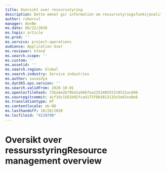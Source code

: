 ```yaml
---
title: Oversikt over ressursstyring
description: Dette emnet gir information om ressursstyringsfunksjonaliteten i Dynamics 365 Project-operasjoner.
author: ruhercul
manager: AnnBe
ms.date: 06/22/2020
ms.topic: article
ms.prod: ''
ms.service: project-operations
audience: Application User
ms.reviewer: kfend
ms.search.scope: ''
ms.custom: ''
ms.assetid: ''
ms.search.region: Global
ms.search.industry: Service industries
ms.author: suvaidya
ms.dyn365.ops.version: ''
ms.search.validFrom: 2020-10-01
ms.openlocfilehash: 73ba4e2b79b41a94bfea225240555319531ac896
ms.sourcegitcommit: 4cf1dc1561b92fca4175f0b3813133c5e63ce8e6
ms.translationtype: HT
ms.contentlocale: nb-NO
ms.lasthandoff: 10/28/2020
ms.locfileid: "4119790"
---
```

# <a name="resource-management-overview"></a><span data-ttu-id="9abef-103">Oversikt over ressursstyring</span><span class="sxs-lookup"><span data-stu-id="9abef-103">Resource management overview</span></span>
